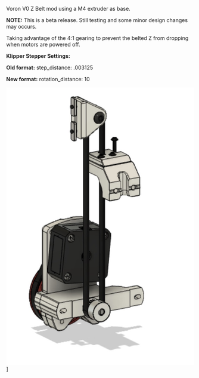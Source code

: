 Voron V0 Z Belt mod using a M4 extruder as base. 

<b>NOTE:</b>  This is a beta release.  Still testing and some minor design changes may occurs.

Taking advantage of the 4:1 gearing to prevent the belted Z from dropping when motors are powered off.

<b>Klipper Stepper Settings:</b>

<b>Old format:</b>
step_distance: .003125

<b>New format:</b>
rotation_distance: 10

![Zbelt-Mod](Images/V0_ZBelt_beta1.jpg)]


